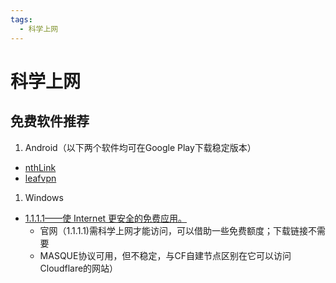 ```yaml
---
tags:
  - 科学上网
---
```

# 科学上网

## 免费软件推荐

1. Android（以下两个软件均可在Google Play下载稳定版本）
- [nthLink](https://www.downloadnth.com/download.html)
- [leafvpn](https://www.kitslabs.com/leafvpn.downloads.html)

1. Windows
- [1.1.1.1——使 Internet 更安全的免费应用。](https://1111-releases.cloudflareclient.com/win/latest)
	- 官网（1.1.1.1)需科学上网才能访问，可以借助一些免费额度；下载链接不需要
	- MASQUE协议可用，但不稳定，与CF自建节点区别在它可以访问Cloudflare的网站）


